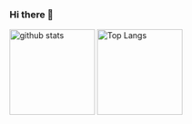 ### Hi there 👋
<p align="left"> 
  <img alt="github stats" height="150px" src="https://github-readme-stats.vercel.app/api?username=soccer4kzm8&bg_color=#ffffff&theme=onedark&show_icons=ture" />
  <img alt="Top Langs" height="150px" src="https://github-readme-stats.vercel.app/api/top-langs/?username=soccer4kzm8&layout=compact&show_icons=true&bg_color=#ffffff&theme=onedark" />
</p>

<!--
**soccer4kzm8/soccer4kzm8** is a ✨ _special_ ✨ repository because its `README.md` (this file) appears on your GitHub profile.

Here are some ideas to get you started:

- 🔭 I’m currently working on ...
- 🌱 I’m currently learning ...
- 👯 I’m looking to collaborate on ...
- 🤔 I’m looking for help with ...
- 💬 Ask me about ...
- 📫 How to reach me: ...
- 😄 Pronouns: ...
- ⚡ Fun fact: ...
-->
